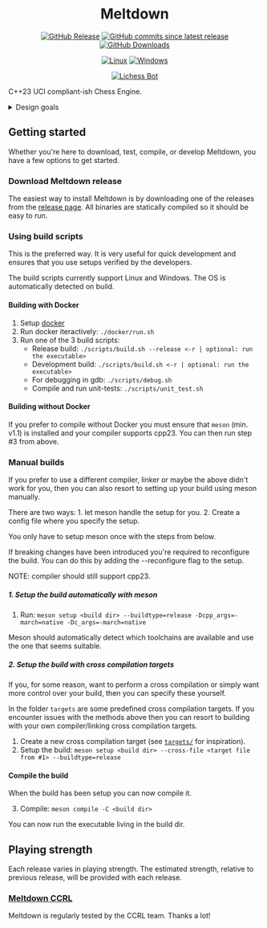 # <div align="center">Meltdown</div>

<div align="center">

[![GitHub Release](https://img.shields.io/github/v/release/hansbinderup/meltdown-chess-engine?display_name=tag&style=for-the-badge&label=latest%20release&color=red)](https://github.com/hansbinderup/meltdown-chess-engine/releases/latest)
[![GitHub commits since latest release](https://img.shields.io/github/commits-since/hansbinderup/meltdown-chess-engine/latest?style=for-the-badge&color=orange)](https://github.com/hansbinderup/meltdown-chess-engine/commits/main)
[![GitHub Downloads](https://img.shields.io/github/downloads/hansbinderup/meltdown-chess-engine/total?style=for-the-badge&color=yellow)](https://github.com/hansbinderup/meltdown-chess-engine/releases)

[![Linux](https://img.shields.io/badge/Linux-green?style=for-the-badge&logo=linux&logoColor=black)](#)
[![Windows](https://img.shields.io/badge/Windows-blue?style=for-the-badge&logo=gitforwindows&logoColor=black)](#)

[![Lichess Bot](https://img.shields.io/badge/Lichess-bot-purple?style=for-the-badge&logo=lichess)](https://lichess.org/@/Meltd0wn)

</div>

C++23 UCI compliant-ish Chess Engine.

<details>
<summary>Design goals</summary>

```
#1 Fully stack allocated - engine should at no point allocate heap memory
#2 Fast - well, probably the goal of most chess engines out there
#3 Readable - the code and alogorithms should be easy to read and understand
#4 Modular - the algorithms should be easy to replace with faster, better etc. if needed
```
Comments:

#1: This goes for the engine itself. Can't bother with debug handles, debug logging etc. as these will only run locally, so no need to complicate things here. The engine's search functions, heuristics etc. **must** be stack allocated.

#2 Without compromising #3 and #4 it should be implemented in the most efficient way using the most common algorithms and techniques. 

#3 Starting this project I spend a fair amount of time getting some inspiration. Mostly for algorithms. And I often observed that the implementation of the algorithms were pretty hard to read. I believe that it's possible to implement these fancy and "magic" algorithms in a way that is readable but also don't compromise #2. When it comes to the "magic" algorithms etc. my goal is to separate the logic into method where it's easy(er) to follow what's going on based on the documentation that is currently available.

#4 Each component should, if possible, be decoupled so that it is easy to implement newer and potentially better algorithms if such were to be found.
</details>

## Getting started

Whether you're here to download, test, compile, or develop Meltdown, you have a few options to get started.

### Download Meltdown release

The easiest way to install Meltdown is by downloading one of the releases from the [release page](https://github.com/hansbinderup/meltdown-chess-engine/tags).
All binaries are statically compiled so it should be easy to run.

### Using build scripts

This is the preferred way. It is very useful for quick development and ensures that you use setups verified by the developers.

The build scripts currently support Linux and Windows. The OS is automatically detected on build.

#### Building with Docker

1. Setup [docker](https://docs.docker.com/get-started/get-docker/)
2. Run docker iteractively: `./docker/run.sh`
3. Run one of the 3 build scripts:
    * Release build: `./scripts/build.sh --release <-r | optional: run the executable>`
    * Development build: `./scripts/build.sh <-r | optional: run the executable>`
    * For debugging in gdb: `./scripts/debug.sh`
    * Compile and run unit-tests: `./scripts/unit_test.sh`

#### Building without Docker

If you prefer to compile without Docker you must ensure that `meson` (min. v1.1) is installed and your compiler supports cpp23.
You can then run step #3 from above.

### Manual builds 

If you prefer to use a different compiler, linker or maybe the above didn't work for you, then you can also resort to setting up your build using meson manually.

There are two ways: 1. let meson handle the setup for you. 2. Create a config file where you specify the setup.

You only have to setup meson once with the steps from below.

If breaking changes have been introduced you're required to reconfigure the build. You can do this by adding the --reconfigure flag to the setup.

NOTE: compiler should still support cpp23.

##### 1. Setup the build automatically with meson

1. Run: `meson setup <build dir> --buildtype=release -Dcpp_args=-march=native -Dc_args=-march=native`

Meson should automatically detect which toolchains are available and use the one that seems suitable.

##### 2. Setup the build with cross compilation targets

If you, for some reason, want to perform a cross compilation or simply want more control over your build, then you can specify these yourself.

In the folder `targets` are some predefined cross compilation targets. If you encounter issues with the methods above then you can resort to building with your own compiler/linking cross compilation targets.

1. Create a new cross compilation target (see [`targets/`](https://github.com/hansbinderup/meltdown-chess-engine/tree/main/targets) for inspiration).
2. Setup the build: `meson setup <build dir> --cross-file <target file from #1> --buildtype=release`

#### Compile the build

When the build has been setup you can now compile it.

3. Compile: `meson compile -C <build dir>`

You can now run the executable living in the build dir.

## Playing strength

Each release varies in playing strength. The estimated strength, relative to previous release, will be provided with each release.

### [Meltdown CCRL](https://computerchess.org.uk/ccrl/4040/cgi/compare_engines.cgi?family=Meltdown&print=Rating+list&print=Results+table&print=LOS+table&print=Ponder+hit+table&print=Eval+difference+table&print=Comopp+gamenum+table&print=Overlap+table&print=Score+with+common+opponents)

Meltdown is regularly tested by the CCRL team. Thanks a lot!
